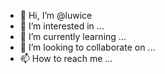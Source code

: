 - 👋 Hi, I’m @luwice
- 👀 I’m interested in ...
- 🌱 I’m currently learning ...
- 💞️ I’m looking to collaborate on ...
- 📫 How to reach me ...

<!---
luwice/luwice is a ✨ special ✨ repository because its `README.md` (this file) appears on your GitHub profile.
You can click the Preview link to take a look at your changes.
--->
